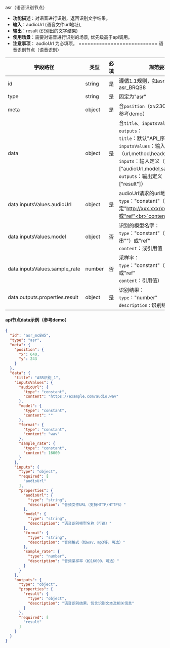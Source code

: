 asr（语音识别节点）
- **功能描述**：对语音进行识别，返回识别文字结果。
- **输入**：audioUrl (语音文件url地址),
- **输出**：result (识别出的文字结果)
- **使用场景**：需要对语音进行识别的场景, 优先级高于api调用。
- **注意事项**： audioUrl 为必填项。
===========================
语音识别节点（语音识别）

| 字段路径                               | 类型     | 必填 | 规范要求                                                                                                                                                                                                                         |
|------------------------------------|--------|----|------------------------------------------------------------------------------------------------------------------------------------------------------------------------------------------------------------------------------|
| id                                 | string | 是  | 遵循1.1规则，如asr_1或asr_BRQB8                                                                                                                                                                                                     |
| type                               | string | 是  | 固定为"asr"                                                                                                                                                                                                                     |
| meta                               | object | 是  | 含`position`（x≈2300，y≈500，参考demo）                                                                                                                                                                                             |
| data                               | object | 是  | 含`title`、`inputsValues`、`inputs`、`outputs`：<br>`title`：默认"API_序号"（API_1）<br>`inputsValues`：输入参数（url,method,header,body）<br>`inputs`：输入定义（`required`=["audioUrl,model,sample_rate"]）<br>`outputs`：输出定义（`required`=["result"]） |
| data.inputsValues.audioUrl         | object | 是  | audioUrl请求的url地址：<br>`type`："constant"（固定"http://xxx.xxx/xxx.wav"）或"ref"<br>`content`：引用值                                                                                                                                    |
| data.inputsValues.model            | object | 否  | 识别的模型名字：<br>`type`："constant"（默认为空字符串""）或"ref"<br>`content`：或引用值                                                                                                                                                             |
| data.inputsValues.sample_rate      | number | 否  | 采样率：<br>`type`："constant"（默认为16000）或"ref"<br>`content`：引用值）                                                                                                                                                                  |
| data.outputs.properties.result     | object | 是  | 识别结果：<br>`type`："number" <br>`description` : 识别结果                                                                                                                                                                            |

#### api节点data示例（参考demo）
```json
{
  "id": "asr_mcEW5",
  "type": "asr",
  "meta": {
    "position": {
      "x": 640,
      "y": 243
    }
  },
  "data": {
    "title": "ASR识别_1",
    "inputsValues": {
      "audioUrl": {
        "type": "constant",
        "content": "https://example.com/audio.wav"
      },
      "model": {
        "type": "constant",
        "content": ""
      },
      "format": {
        "type": "constant",
        "content": "wav"
      },
      "sample_rate": {
        "type": "constant",
        "content": 16000
      }
    },
    "inputs": {
      "type": "object",
      "required": [
        "audioUrl"
      ],
      "properties": {
        "audioUrl": {
          "type": "string",
          "description": "音频文件URL（支持HTTP/HTTPS）"
        },
        "model": {
          "type": "string",
          "description": "语音识别模型名称（可选）"
        },
        "format": {
          "type": "string",
          "description": "音频格式（如wav、mp3等，可选）"
        },
        "sample_rate": {
          "type": "number",
          "description": "音频采样率（如16000，可选）"
        }
      }
    },
    "outputs": {
      "type": "object",
      "properties": {
        "result": {
          "type": "object",
          "description": "语音识别结果，包含识别文本及相关信息"
        }
      },
      "required": [
        "result"
      ]
    }
  }
}
```
